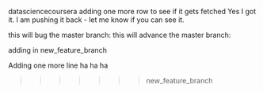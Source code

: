 datasciencecoursera
adding one more row to see if it gets fetched
Yes I got it.
I am pushing it back - let me know if you can see it.

this will  bug the master branch:
this will advance the master branch:

adding in new_feature_branch

Adding one more line ha ha ha 
>>>>>>> new_feature_branch
